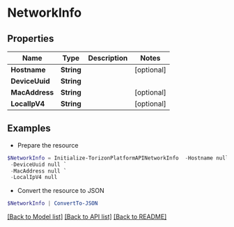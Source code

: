 # NetworkInfo
## Properties

Name | Type | Description | Notes
------------ | ------------- | ------------- | -------------
**Hostname** | **String** |  | [optional] 
**DeviceUuid** | **String** |  | 
**MacAddress** | **String** |  | [optional] 
**LocalIpV4** | **String** |  | [optional] 

## Examples

- Prepare the resource
```powershell
$NetworkInfo = Initialize-TorizonPlatformAPINetworkInfo  -Hostname null `
 -DeviceUuid null `
 -MacAddress null `
 -LocalIpV4 null
```

- Convert the resource to JSON
```powershell
$NetworkInfo | ConvertTo-JSON
```

[[Back to Model list]](../README.md#documentation-for-models) [[Back to API list]](../README.md#documentation-for-api-endpoints) [[Back to README]](../README.md)

